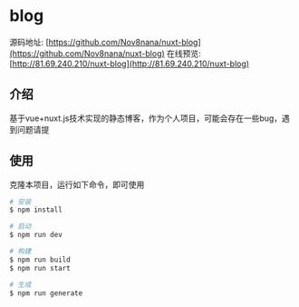 # blog

源码地址: [https://github.com/Nov8nana/nuxt-blog](https://github.com/Nov8nana/nuxt-blog)
在线预览: [http://81.69.240.210/nuxt-blog](http://81.69.240.210/nuxt-blog)

## 介绍

基于vue+nuxt.js技术实现的静态博客，作为个人项目，可能会存在一些bug，遇到问题请提 

## 使用

克隆本项目，运行如下命令，即可使用

```bash
# 安装
$ npm install

# 启动
$ npm run dev

# 构建
$ npm run build
$ npm run start

# 生成
$ npm run generate
```

